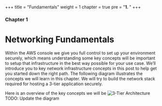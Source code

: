 +++
title = "Fundamentals"
weight = 1
chapter = true
pre = "<b>1. </b>"
+++

### Chapter 1

# Networking Fundamentals

Within the AWS console we give you full control to set up your environment securely, which means understanding some key concepts will be important to setup that infrastructure in the best way possible for your use case. 
We’ll introduce you to key network infrastructure concepts in this post to help get you started down the right path.
The following diagram illustrates the concepts we will learn in this chapter. We will try to build the network stack required for hosting a 3-tier application securely. 


Here is an overview of the key concepts we will be 
![3-Tier Architecture](/n-tier.jpeg)
TODO: Update the diagram
 